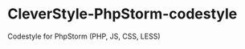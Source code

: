 CleverStyle-PhpStorm-codestyle
==============================

Codestyle for PhpStorm (PHP, JS, CSS, LESS)